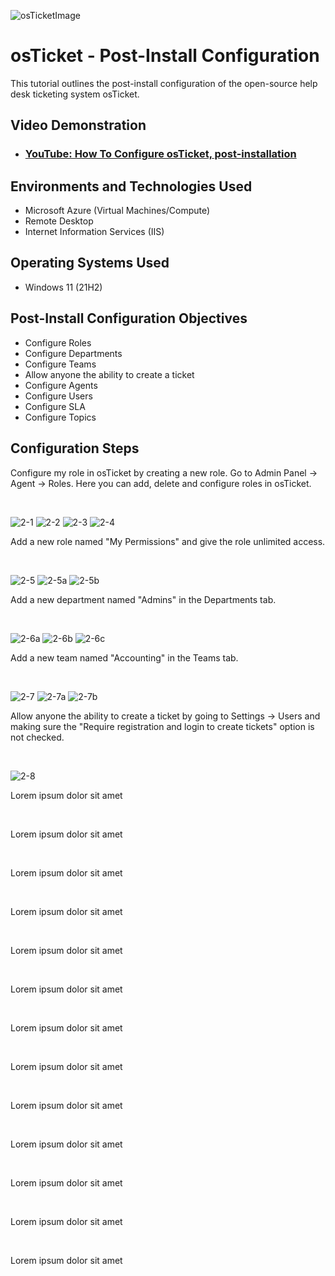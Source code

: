 ![osTicketImage](https://github.com/user-attachments/assets/501cacc0-438e-466c-a227-29f2eff08797)


<h1>osTicket - Post-Install Configuration</h1>
This tutorial outlines the post-install configuration of the open-source help desk ticketing system osTicket.<br />


<h2>Video Demonstration</h2>

- ### [YouTube: How To Configure osTicket, post-installation](https://www.youtube.com)

<h2>Environments and Technologies Used</h2>

- Microsoft Azure (Virtual Machines/Compute)
- Remote Desktop
- Internet Information Services (IIS)

<h2>Operating Systems Used </h2>

- Windows 11</b> (21H2)

<h2>Post-Install Configuration Objectives</h2>

- Configure Roles
- Configure Departments
- Configure Teams
- Allow anyone the ability to create a ticket
- Configure Agents
- Configure Users
- Configure SLA
- Configure Topics

<h2>Configuration Steps</h2>


<p>
Configure my role in osTicket by creating a new role. Go to Admin Panel -> Agent -> Roles. Here you can add, delete and configure roles in osTicket.  
</p>
<br />


![2-1](https://github.com/user-attachments/assets/e1310f45-c7f8-4286-aa4c-e3aec09972d1)
![2-2](https://github.com/user-attachments/assets/304815c8-fc0b-4508-88b6-6b1d770ead04)
![2-3](https://github.com/user-attachments/assets/f2a41f10-db80-4417-8561-1f33a2c63f75)
![2-4](https://github.com/user-attachments/assets/1ddbdd8f-b34f-47f4-97f2-5b91186e0806)



<p>
Add a new role named "My Permissions" and give the role unlimited access. 
</p>
<br />


![2-5](https://github.com/user-attachments/assets/ec118a03-dd53-4588-83e0-1f3aabcc6fd5)
![2-5a](https://github.com/user-attachments/assets/18cb96b4-88cc-4e6c-b19a-28e4b4eff33f)
![2-5b](https://github.com/user-attachments/assets/cb9f60fa-96ad-4d89-8b20-97d8211bef39)



<p>
Add a new department named "Admins" in the Departments tab.
</p>
<br />


![2-6a](https://github.com/user-attachments/assets/59248fdf-28f5-4c38-95c3-3a344e652c4d)
![2-6b](https://github.com/user-attachments/assets/4ee93533-645a-45ed-8193-d188dd86b730)
![2-6c](https://github.com/user-attachments/assets/9b100c2b-43fa-4d88-9d18-3e424820eba4)


<p>
Add a new team named "Accounting" in the Teams tab.
</p>
<br />


![2-7](https://github.com/user-attachments/assets/8c3c00c8-07e7-4804-908f-f6549e3bee5f)
![2-7a](https://github.com/user-attachments/assets/0043b8b4-5e50-42fa-88d5-9483b990b657)
![2-7b](https://github.com/user-attachments/assets/5f08fddf-28f6-48c0-b687-b70ef96e188b)


<p>
Allow anyone the ability to create a ticket by going to Settings -> Users and making sure the "Require registration and login to create tickets" option is not checked.
</p>
<br />


![2-8](https://github.com/user-attachments/assets/53707fd8-65df-4a0c-8a94-9aa79f98ca86)


<p>
Lorem ipsum dolor sit amet
</p>
<br />


<p>
Lorem ipsum dolor sit amet
</p>
<br />


<p>
Lorem ipsum dolor sit amet
</p>
<br />


<p>
Lorem ipsum dolor sit amet
</p>
<br />


<p>
Lorem ipsum dolor sit amet
</p>
<br />


<p>
Lorem ipsum dolor sit amet
</p>
<br />


<p>
Lorem ipsum dolor sit amet
</p>
<br />


<p>
Lorem ipsum dolor sit amet
</p>
<br />


<p>
Lorem ipsum dolor sit amet
</p>
<br />


<p>
Lorem ipsum dolor sit amet
</p>
<br />


<p>
Lorem ipsum dolor sit amet
</p>
<br />


<p>
Lorem ipsum dolor sit amet
</p>
<br />


<p>
Lorem ipsum dolor sit amet
</p>
<br />
